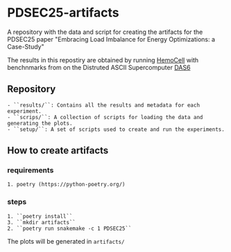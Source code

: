 # PDSEC25-artifacts
A repository with the data and script for creating the artifacts for the PDSEC25 paper "Embracing Load Imbalance for Energy Optimizations: a Case-Study"

The results in this repostiry are obtained by running [HemoCell](hemocell.eu) with benchnmarks from [](github.com/UvaCsl/Hemocell-Performance-Benchmarks) on the Distruted ASCII Supercomputer [DAS6](https://www.cs.vu.nl/das/)

## Repository
    - ``results/``: Contains all the results and metadata for each experiment.
    - ``scrips/``: A collection of scripts for loading the data and generating the plots.
    - ``setup/``: A set of scripts used to create and run the experiments.
    

## How to create artifacts

### requirements
    1. poetry (https://python-poetry.org/)

### steps

    1. ``poetry install``
    3. ``mkdir artifacts``
    2. ``poetry run snakemake -c 1 PDSEC25``

The plots will be generated in ``artifacts/``
